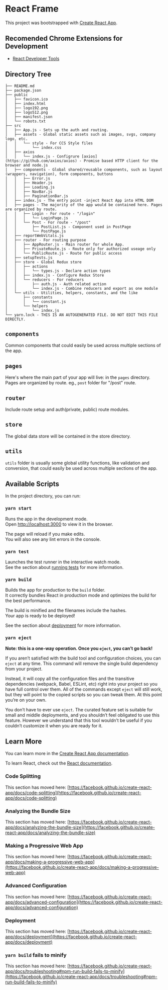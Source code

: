 # React Frame

This project was bootstrapped with [Create React App](https://github.com/facebook/create-react-app).

## Recomended Chrome Extensions for Development

- [React Developer Tools](https://chrome.google.com/webstore/detail/react-developer-tools/fmkadmapgofadopljbjfkapdkoienihi)

## Directory Tree

```
├── README.md
├── package.json
├── public
│   ├── favicon.ico
│   ├── index.html
│   ├── logo192.png
│   ├── logo512.png
│   ├── manifest.json
│   └── robots.txt
├── src
│   ├── App.js - Sets up the auth and routing.
│   ├── assets - Global static assets such as images, svgs, company logo, etc.
│   │   └── style - For CCS Style files
│   │       └── index.css
│   ├── axios
│   │   └── index.js - Configrure [axios](https://github.com/axios/axios) - Promise based HTTP client for the browser and node.js
│   ├── components - Global shared/reusable components, such as layout (wrappers, navigation), form components, buttons
│   │   ├── Error.js
│   │   ├── Header.js
│   │   ├── Loading.js
│   │   ├── NavBar.js
│   │   ├── PaginationBar.js
│   ├── index.js - The entry point -inject React App into HTML DOM
│   ├── pages - The majority of the app would be contained here. Pages are organized by route.
│   │   ├── Login - For route - "/login"
│   │   │   └── LoginPage.js
│   │   └── Post - For route - "/post"
│   │       ├── PostList.js - Component used in PostPage
│   │       └── PostPage.js
│   ├── reportWebVitals.js
│   ├── router - For routing purpose
│   │   ├── AppRouter.js - Main router for whole App.
│   │   ├── PrivateRoute.js - Route only for authorized useage only
│   │   └── PublicRoute.js - Route for public access
│   ├── setupTests.js
│   ├── store - Global Redux store
│   │   ├── actions
│   │   │   └── types.js - Declare action types
│   │   ├── index.js - Configure Redux Store
│   │   └── reducers - For reducers
│   │       ├── auth.js - Auth related action
│   │       └── index.js - Combine reducers and export as one module
│   └── utils - Utilities, helpers, constants, and the like
│       ├── constants
│       │   └── constant.js
│       └── helpers
│           └── index.js
└── yarn.lock - THIS IS AN AUTOGENERATED FILE. DO NOT EDIT THIS FILE DIRECTLY.
```

## `components`

Common components that could easily be used across multiple sections of the app.

## `pages`

Here's where the main part of your app will live: in the `pages` directory. Pages are organized by route.
eg., `post` folder for "/post" route.

## `router`

Include route setup and auth(private, public) route modules.

## `store`

The global data store will be contained in the store directory.

## `utils`

`utils` folder is usually some global utility functions, like validation and conversion, that could easily be used across multiple sections of the app.

## Available Scripts

In the project directory, you can run:

### `yarn start`

Runs the app in the development mode.\
Open [http://localhost:3000](http://localhost:3000) to view it in the browser.

The page will reload if you make edits.\
You will also see any lint errors in the console.

### `yarn test`

Launches the test runner in the interactive watch mode.\
See the section about [running tests](https://facebook.github.io/create-react-app/docs/running-tests) for more information.

### `yarn build`

Builds the app for production to the `build` folder.\
It correctly bundles React in production mode and optimizes the build for the best performance.

The build is minified and the filenames include the hashes.\
Your app is ready to be deployed!

See the section about [deployment](https://facebook.github.io/create-react-app/docs/deployment) for more information.

### `yarn eject`

**Note: this is a one-way operation. Once you `eject`, you can’t go back!**

If you aren’t satisfied with the build tool and configuration choices, you can `eject` at any time. This command will remove the single build dependency from your project.

Instead, it will copy all the configuration files and the transitive dependencies (webpack, Babel, ESLint, etc) right into your project so you have full control over them. All of the commands except `eject` will still work, but they will point to the copied scripts so you can tweak them. At this point you’re on your own.

You don’t have to ever use `eject`. The curated feature set is suitable for small and middle deployments, and you shouldn’t feel obligated to use this feature. However we understand that this tool wouldn’t be useful if you couldn’t customize it when you are ready for it.

## Learn More

You can learn more in the [Create React App documentation](https://facebook.github.io/create-react-app/docs/getting-started).

To learn React, check out the [React documentation](https://reactjs.org/).

### Code Splitting

This section has moved here: [https://facebook.github.io/create-react-app/docs/code-splitting](https://facebook.github.io/create-react-app/docs/code-splitting)

### Analyzing the Bundle Size

This section has moved here: [https://facebook.github.io/create-react-app/docs/analyzing-the-bundle-size](https://facebook.github.io/create-react-app/docs/analyzing-the-bundle-size)

### Making a Progressive Web App

This section has moved here: [https://facebook.github.io/create-react-app/docs/making-a-progressive-web-app](https://facebook.github.io/create-react-app/docs/making-a-progressive-web-app)

### Advanced Configuration

This section has moved here: [https://facebook.github.io/create-react-app/docs/advanced-configuration](https://facebook.github.io/create-react-app/docs/advanced-configuration)

### Deployment

This section has moved here: [https://facebook.github.io/create-react-app/docs/deployment](https://facebook.github.io/create-react-app/docs/deployment)

### `yarn build` fails to minify

This section has moved here: [https://facebook.github.io/create-react-app/docs/troubleshooting#npm-run-build-fails-to-minify](https://facebook.github.io/create-react-app/docs/troubleshooting#npm-run-build-fails-to-minify)
